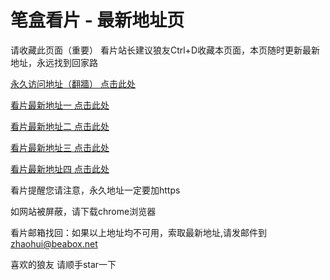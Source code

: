 # 笔盒看片 - 最新地址页

请收藏此页面（重要）
看片站长建议狼友Ctrl+D收藏本页面，本页随时更新最新地址，永远找到回家路

[永久访问地址（翻牆） 点击此处](https://beabox.net/)

[看片最新地址一 点击此处](https://bxh8q1l7i1.shop)

[看片最新地址二 点击此处](https://bxu9l1r4n0.shop)

[看片最新地址三 点击此处](https://bxa7q1r5s0.shop)

[看片最新地址四 点击此处](https://bxb0a4c3e9.shop)

看片提醒您请注意，永久地址一定要加https

如网站被屏蔽，请下载chrome浏览器

看片邮箱找回：如果以上地址均不可用，索取最新地址,请发邮件到 zhaohui@beabox.net

喜欢的狼友 请顺手star一下